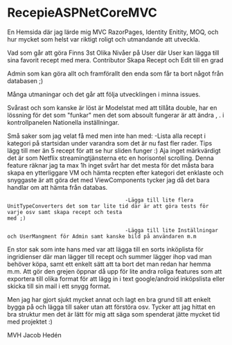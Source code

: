# RecepieASPNetCoreMVC
En Hemsida där jag lärde mig MVC RazorPages, Identity Enitity, MOQ, och hur mycket som helst var riktigt roligt och utmandande att utveckla.

Vad som går att göra Finns 3st Olika Nivåer på User där User kan lägga till sina favorit recept med mera. Contributor Skapa Recept och Edit till en grad

Admin som kan göra allt och framförallt den enda som får ta bort något från databasen ;)

Många utmaningar och det går att följa utvecklingen i minna issues. 

Svårast och som kanske är löst är Modelstat med att tillåta double, har en lössning för det som "funkar" men det som absoult fungerar är att ändra , . i kontrollpanelen 
Nationella inställningar.


Små saker som jag velat få med men inte han med: 
                                          -Lista alla recept i kategori på startsidan under varandra som det är nu fast fler rader. Tips lägg till mer än 5 recept för att                                             se hur sliden funger :) Aja inget märkvärdigt det är som Netflix streamingtjänsterna etc en horisontel scrolling. 
                                           Denna feature räknar jag ta max 1h inget svårt har det mesta för det måsta bara skapa en ytterliggare VM och hämta recpten                                               efter kategori det enklaste och snyggaste är att göra det med ViewComponents tycker jag då det bara handlar om att hämta från                                              databas. 

                                          -Lägga till lite flera UnitTypeConverters det som tar lite tid där är att göra tests för varje osv samt skapa recept och testa                                              med ;)
                                          
                                          -Lägga till lite Inställningar och UserMangment för Admin samt kanske bild på användaren m.m
                                         
                                         
En stor sak som inte hans med var att lägga till en sorts inköplista för ingridienser där man lägger till recept och summer lägger ihop vad man behöver köpa, samt ett enkelt sätt att ta bort det man redan har hemma m.m. Att gör den grejen öppnar då upp för lite andra roliga features som att exportera till olika format för att lägg in i text google/android inköpslista eller skicka till sin mail i ett snygg format. 


Men jag har gjort sjukt mycket annat och lagt en bra grund till att enkelt bygga på och lägga till saker utan att förstöra osv. Tycker att jag hittat en bra struktur men det är lätt för mig att säga som spenderat jätte mycket tid med projektet :) 

MVH Jacob Hedén
    
